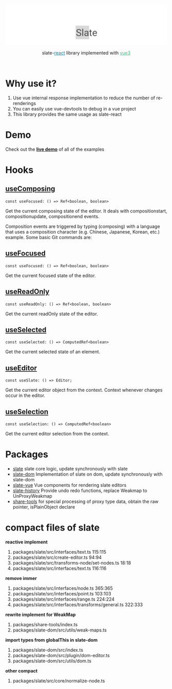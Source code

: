 [<img src="https://raw.githubusercontent.com/ianstormtaylor/slate/main/docs/images/banner.png" />](https://github.com/ianstormtaylor/slate/raw/main/docs/images/banner.png)

<p align="center">
  slate-<a style="color: #087ea4" href="https://react.dev/">react</a> library implemented with <a style="color: #42b883" href="https://vuejs.org/">vue3</a>
</p>
<br/>

# Why use it?

1. Use vue internal response implementation to reduce the number of re-renderings
2. You can easily use vue-devtools to debug in a vue project
3. This library provides the same usage as slate-react

# Demo

Check out the [**live demo**](https://guan-erjia.github.io/slate-vue3/) of all of the examples

# Hooks

## [useComposing](https://github.com/Guan-Erjia/slate-vue3/blob/master/packages/slate-vue/src/hooks/use-composing.ts)

```
const useFocused: () => Ref<boolean, boolean>
```

Get the current composing state of the editor. It deals with compositionstart, compositionupdate, compositionend events.

Composition events are triggered by typing (composing) with a language that uses a composition character (e.g. Chinese, Japanese, Korean, etc.) example.
Some basic Git commands are:

## [useFocused](https://github.com/Guan-Erjia/slate-vue3/blob/master/packages/slate-vue/src/hooks/use-focus.ts)

```
const useFocused: () => Ref<boolean, boolean>
```

Get the current focused state of the editor.

## [useReadOnly](https://github.com/Guan-Erjia/slate-vue3/blob/master/packages/slate-vue/src/hooks/use-read-only.ts)

```
const useReadOnly: () => Ref<boolean, boolean>
```

Get the current readOnly state of the editor.

## [useSelected](https://github.com/Guan-Erjia/slate-vue3/blob/master/packages/slate-vue/src/hooks/use-selected.ts)

```
const useSelected: () => ComputedRef<boolean>
```

Get the current selected state of an element.

## [useEditor](https://github.com/Guan-Erjia/slate-vue3/blob/master/packages/slate-vue/src/hooks/use-editor.ts)

```
const useSlate: () => Editor;
```

Get the current editor object from the context. Context whenever changes occur in the editor.

## [useSelection](https://github.com/Guan-Erjia/slate-vue3/blob/master/packages/slate-vue/src/hooks/use-selection.ts)

```
const useSelection: () => ComputedRef<boolean>
```

Get the current editor selection from the context.

# Packages

- [slate](https://github.com/Guan-Erjia/slate-vue3/tree/master/packages/slate)
  slate core logic, update synchronously with slate
- [slate-dom](https://github.com/Guan-Erjia/slate-vue3/tree/master/packages/slate-dom)
  Implementation of slate on dom, update synchronously with slate-dom
- [slate-vue](https://github.com/Guan-Erjia/slate-vue3/tree/master/packages/slate-vue)
  Vue components for rendering slate editors
- [slate-history](https://github.com/Guan-Erjia/slate-vue3/tree/master/packages/slate-history)
  Provide undo redo functions, replace Weakmap to UnProxyWeakmap
- [share-tools](https://github.com/Guan-Erjia/slate-vue3/tree/master/packages/share-tools)
  for special processing of proxy type data, obtain the raw pointer, isPlainObject declare

# compact files of slate

**reactive implement**

1. packages/slate/src/interfaces/text.ts 115:115
2. packages/slate/src/create-editor.ts 94:94
3. packages/slate/src/transforms-node/set-nodes.ts 18:18
4. packages/slate/src/interfaces/text.ts 116:116

**remove immer**

1. packages/slate/src/interfaces/node.ts 365:365
2. packages/slate/src/interfaces/point.ts 103:103
3. packages/slate/src/interfaces/range.ts 224:224
4. packages/slate/src/interfaces/transforms/general.ts 322:333

**rewrite implement for WeakMap**

1. packages/share-tools/index.ts
2. packages/slate-dom/src/utils/weak-maps.ts

**import types from globalThis in slate-dom**

1. packages/slate-dom/src/index.ts
2. packages/slate-dom/src/plugin/dom-editor.ts
3. packages/slate-dom/src/utils/dom.ts

**other compact**

1. packages/slate/src/core/normalize-node.ts
